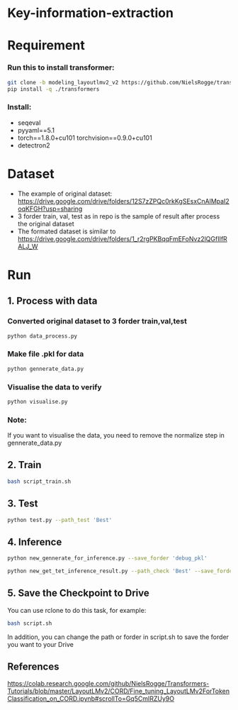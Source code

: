 
# Key-information-extraction

# Requirement
### Run this to install transformer:
```bash
git clone -b modeling_layoutlmv2_v2 https://github.com/NielsRogge/transformers.git
pip install -q ./transformers
```
### Install:
- seqeval
- pyyaml==5.1
- torch==1.8.0+cu101 torchvision==0.9.0+cu101
- detectron2

# Dataset

- The example of original dataset: https://drive.google.com/drive/folders/12S7zZPQc0rkKgSEsxCnAlMpaI2oqKFGH?usp=sharing
- 3 forder train, val, test as in repo is the sample of result after process the original dataset 
- The formated dataset is similar to https://drive.google.com/drive/folders/1_r2rgPKBqqFmEFoNvz2lQGfIIfRALJ_W

# Run

## 1. Process with data
### Converted original dataset to 3 forder train,val,test
```bash
python data_process.py
```
### Make file .pkl for data
```bash
python gennerate_data.py
```
### Visualise the data to verify
```bash
python visualise.py
```
### Note:
If you want to visualise the data, you need to remove the normalize step in gennerate_data.py

## 2. Train
```bash
bash script_train.sh
```

## 3. Test
```bash
python test.py --path_test 'Best'
```

## 4. Inference
```bash
python new_gennerate_for_inference.py --save_forder 'debug_pkl'
```

```bash
python new_get_tet_inference_result.py --path_check 'Best' --save_forder 'debug_pkl'
```

## 5. Save the Checkpoint to Drive
You can use rclone to do this task, for example:
```bash
bash script.sh
```
In addition, you can change the path or forder in script.sh to save the forder you want to your Drive

## References
https://colab.research.google.com/github/NielsRogge/Transformers-Tutorials/blob/master/LayoutLMv2/CORD/Fine_tuning_LayoutLMv2ForTokenClassification_on_CORD.ipynb#scrollTo=Gq5CmIRZUy9O
